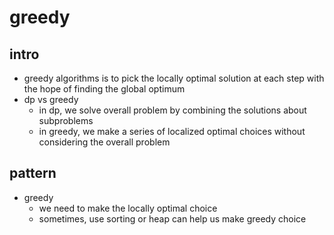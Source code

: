 # greedy

## intro

- greedy algorithms is to pick the locally optimal solution at each step with the hope of finding the global optimum
- dp vs greedy
    -  in dp, we solve overall problem by combining the solutions about subproblems
    -  in greedy, we make a series of localized optimal choices without considering the overall problem

## pattern

- greedy
    - we need to make the locally optimal choice
    - sometimes, use sorting or heap can help us make greedy choice